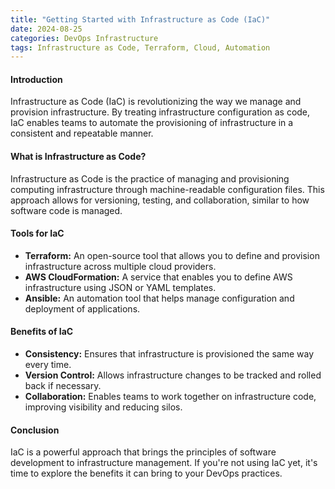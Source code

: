 ```yaml
---
title: "Getting Started with Infrastructure as Code (IaC)"
date: 2024-08-25
categories: DevOps Infrastructure
tags: Infrastructure as Code, Terraform, Cloud, Automation
---
```


#### Introduction
Infrastructure as Code (IaC) is revolutionizing the way we manage and provision infrastructure. By treating infrastructure configuration as code, IaC enables teams to automate the provisioning of infrastructure in a consistent and repeatable manner.

#### What is Infrastructure as Code?
Infrastructure as Code is the practice of managing and provisioning computing infrastructure through machine-readable configuration files. This approach allows for versioning, testing, and collaboration, similar to how software code is managed.

#### Tools for IaC
- **Terraform:** An open-source tool that allows you to define and provision infrastructure across multiple cloud providers.
- **AWS CloudFormation:** A service that enables you to define AWS infrastructure using JSON or YAML templates.
- **Ansible:** An automation tool that helps manage configuration and deployment of applications.

#### Benefits of IaC
- **Consistency:** Ensures that infrastructure is provisioned the same way every time.
- **Version Control:** Allows infrastructure changes to be tracked and rolled back if necessary.
- **Collaboration:** Enables teams to work together on infrastructure code, improving visibility and reducing silos.

#### Conclusion
IaC is a powerful approach that brings the principles of software development to infrastructure management. If you're not using IaC yet, it's time to explore the benefits it can bring to your DevOps practices.

